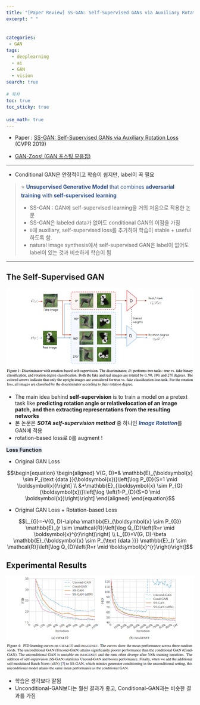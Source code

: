 ```yaml
---
title: "[Paper Review] SS-GAN: Self-Supervised GANs via Auxiliary Rotation Loss 간단한 논문 리뷰"
excerpt: " "


categories:
 - GAN
tags:
  - deeplearning
  - ai
  - GAN
  - vision
search: true

# 목차
toc: true  
toc_sticky: true 

use_math: true
---
```


- Paper : [SS-GAN: Self-Supervised GANs via Auxiliary Rotation Loss](https://openaccess.thecvf.com/content_CVPR_2019/papers/Chen_Self-Supervised_GANs_via_Auxiliary_Rotation_Loss_CVPR_2019_paper.pdf) (CVPR 2019)

- [GAN-Zoos! (GAN 포스팅 모음집)](https://happy-jihye.github.io/gan/)

---


- Conditional GAN은 안정적이고 학습이 쉽지만, label이 꼭 필요 

> ⭐ <font color='#2C4D88'><b>Unsupervised Generative Model</b> that combines <b>adversarial training</b> with <b>self-supervised learning</b></font> 
> 
> - SS-GAN : GAN에 self-supervised learning을 거의 처음으로 적용한 논문
> - SS-GAN은 labeled data가 없어도 conditional GAN의 이점을 가짐
> - `D`에 auxiliary, self-supervised loss를 추가하여 학습이 stable + useful 하도록 함.
> - natural image synthesis에서 self-supervised GAN은 label이 없어도 label이 있는 것과 비슷하게 학습이 됨

---

## The Self-Supervised GAN

<p align='center'><img src='https://github.com/happy-jihye/happy-jihye.github.io/blob/master/_posts/images/gan/ssgan-1.PNG?raw=1' width = '800' ></p>

- The main idea behind **self-supervision** is to train a model on a pretext task like **predicting rotation angle or relativelocation of an image patch, and then extracting representations from the resulting networks**
- 본 논문은 ***SOTA self-supervision method*** 중 하나인 <font color='#2C4D88'><b><i>Image Rotation</i></b></font>를 GAN에 적용
- rotation-based loss로 `D`를 augment !
  
<span style='background-color: #E5EBF7;'> **Loss Function** </span>

- Original GAN Loss
  
$$\begin{equation}
\begin{aligned}
V(G, D)=& \mathbb{E}_{\boldsymbol{x} \sim P_{\text {data }}(\boldsymbol{x})}\left[\log P_{D}(S=1 \mid \boldsymbol{x})\right] \\
&+\mathbb{E}_{\boldsymbol{x} \sim P_{G}(\boldsymbol{x})}\left[\log \left(1-P_{D}(S=0 \mid \boldsymbol{x})\right)\right]
\end{aligned}
\end{equation}$$

- Original GAN Loss + Rotation-based Loss

$$L_{G}=-V(G, D)-\alpha \mathbb{E}_{\boldsymbol{x} \sim P_{G}} \mathbb{E}_{r \sim \mathcal{R}}\left[\log Q_{D}\left(R=r \mid \boldsymbol{x}^{r}\right)\right] \\
L_{D}=V(G, D)-\beta \mathbb{E}_{\boldsymbol{x} \sim P_{\text {data }}} \mathbb{E}_{r \sim \mathcal{R}}\left[\log Q_{D}\left(R=r \mid \boldsymbol{x}^{r}\right)\right]$$

## Experimental Results

<p align='center'><img src='https://github.com/happy-jihye/happy-jihye.github.io/blob/master/_posts/images/gan/ssgan-2.PNG?raw=1' width = '800' ></p>

- 학습은 생각보다 잘됨
- Unconditional-GAN보다는 훨씬 결과가 좋고, Conditional-GAN과는 비슷한 결과를 가짐

